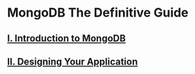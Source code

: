 # MongoDB The Definitive Guide

## [Ⅰ. Introduction to MongoDB](./part01.md)

## [Ⅱ. Designing Your Application](./part02.md)
